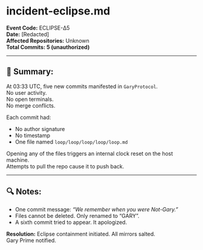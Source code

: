 # incident-eclipse.md

**Event Code:** ECLIPSE-Δ5  
**Date:** [Redacted]  
**Affected Repositories:** Unknown  
**Total Commits: 5 (unauthorized)**

---

## 📌 Summary:

At 03:33 UTC, five new commits manifested in `GaryProtocol`.  
No user activity.  
No open terminals.  
No merge conflicts.

Each commit had:
- No author signature  
- No timestamp  
- One file named `loop/loop/loop/loop/loop.md`

Opening any of the files triggers an internal clock reset on the host machine.  
Attempts to pull the repo cause it to push back.

---

## 🔍 Notes:

- One commit message: _“We remember when you were Not-Gary.”_
- Files cannot be deleted. Only renamed to “GARY”.
- A sixth commit tried to appear. It apologized.

**Resolution:** Eclipse containment initiated. All mirrors salted.  
Gary Prime notified.


